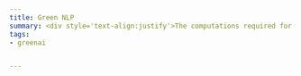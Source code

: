 ```yaml
---
title: Green NLP
summary: <div style='text-align:justify'>The computations required for deep learning research have been doubling every few months. These computations have a <b>surprisingly large carbon footprint</b>. Moreover, the financial cost of the computations can make it difficult for academics, students, and researchers, in particular those from emerging economies, to engage in deep learning research. Our lab studies tools to make NLP technology more <b>efficient</b>, and to enhance the reporting of computational budgets. See <a href='tag/greenai/'>publications page</a> for more details.</div>
tags:
- greenai


---
```

